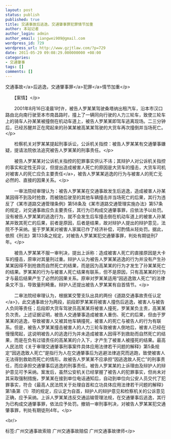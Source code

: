 ```yaml
---
layout: post
status: publish
published: true
title: 交通事故后逃逸，交通肇事罪犯罪情节加重
author: 本站记者
author_login: admin
author_email: jiangwei909@gmail.com
wordpress_id: 729
wordpress_url: http://www.gzjtlaw.com/?p=729
date: 2011-05-29 09:08:29.000000000 +08:00
categories:
- 交通肇事
tags: []
comments: []
---
```

<p><p><p><a>交通事故<&#47;a>后逃逸，<a>交通肇事罪<&#47;a><a>犯罪<&#47;a>情节加重<&#47;p><p>　　【案情】<&#47;p><p>　　2001年8月16日凌晨1时许，被告人罗某某驾驶桑塔纳出租汽车，沿本市汉口路由北向南行驶至本市南昌路时，撞上了一辆同向行驶的人力三轮车，致使三轮车上的骑车人孙某某被撞倒在机动车道上，被告人罗某某即驾车逃离现场。二三分钟后，已经苏醒并正在爬起来的孙某某被高某某驾驶的大货车再次撞倒并当场死亡。<&#47;p><p>　　检察机关对罗某某提起刑事诉讼，公诉机关指控：被告人罗某某有交通肇事嫌疑，提请法院依法追究被告人罗某某的刑事责任。<&#47;p><p>　　被告人罗某某对公诉机关指控的犯罪事实供认不讳；其辩护人对公诉机关指控的事实和定性无异议，但提出造成被害人死亡的原因是大货车的撞击，大货车司机对被害人的死亡应负<a>主要责任<&#47;a>，被告人罗某某逃逸的行为与被害人的死亡无必然的、直接的因果关系。<&#47;p><p>　　一审法院经审理认为：被告人罗某某在交通事故发生后逃逸，造成被害人孙某某因得不到及时抢救，而被随后驶至的其他车辆撞击并当场死亡的后果，其行为违反了《某市道路交通管理条例》第58条及《某市道路交通管理实施办法》第57条的规定，对交通事故应负主要责任，其行为已构成交通肇事罪，应依法予以处罚。没有被告人罗某某的逃逸行为，就不会发生后车撞击倒在机动车道上的被害人孙某某并致其死亡的后果，前者是原因，后者是结果，故对辩护人提出的辩护意见，法院不予采纳。鉴于罗某某对被害人家属已作了经济补偿，可酌情从轻处罚。据此，依照《刑法》第133条之规定，对被告人罗某某犯交通肇事罪，判处有期徒刑7年。<&#47;p><p>　　被告人罗某某不服一审判决，提出上诉称：造成被害人死亡的直接原因是大卡车的撞击，原审对其量刑过重。辩护人认为被告人罗某某逃逸的行为并没有产生孙某某因得不到抢救而自然死亡的结果，而是因为高某某的行为才发生了孙某某死亡的结果。罗某某的行为与被害人死亡结果有联系，但不是原因，只有高某某的行为才与最后结果产生了必然的因果关系。原审对罗某某适用&ldquo;因逃逸致人死亡&rdquo;的法律条文不当，导致量刑畸重。辩护人还提出被告人罗某某有自首情节。<&#47;p><p>　　二审法院经审理认为，根据某交警支队出具的两份《<a>道路交通事故责任认定<&#47;a>》，此交通事故分为两段，前段即罗某某将被害人撞伤后逃逸，被害人与被告人负同等责任；后段即大货车驾驶员高某某将被害人撞死，罗某某负主责，高某某负次责。上述证据证明，被告人交通肇事造成被害人重伤、死亡的后果，但由于罗某某的逃逸，导致被害人又被其他车辆撞死，被害人的死亡与被告人的行为有联系。但是，被告人罗某某撞击被害人的人力三轮车致被害人倒地后，被害人已经在慢慢爬起，这说明被告人的逃逸行为并未造成被害人因得不到救助而自然死亡的结果，而是在负有过错责任的高某某的介入下，才产生了被害人被撞死的结果。最高人民法院《关于审理交通肇事刑事案件具体应用法律若干问题的解释》第5条规定&ldquo;因逃逸致人死亡&rdquo;是指行为人在交通肇事后为逃避法律追究而逃跑，致使被害人无法得到救助而死亡的情形。故被告人罗某某不应承担&ldquo;因逃逸致人死亡&rdquo;的刑事责任，而应承担交通肇事后逃逸的刑事责任。被告人罗某某的上诉理由及辩护人的辩护意见可予采纳。案发后，虽然公安机关已经掌握了被告人的犯罪事实，但尚未对其采取强制措施，罗某某在接到单位电话通知后，自动到单位向公安人员交代了犯罪事实，符合《最高人民法院关于处理自首和立功具体应用法律若干问题的解释》第1条第（1）项的规定，应认定为自首，辩护人的辩护意见和检察机关的公诉意见正确，应予采纳。上诉人罗某某违反交通运输管理法规，在交通肇事后逃逸，其行为已构成交通肇事罪，依法应予处罚。撤销一审刑事判决，对被告人罗某某犯交通肇事罪，判处有期徒刑4年。<&#47;p><br&#47;><p>标签:广州交通事故索赔 广州交通事故赔偿 广州交通事故律师<&#47;p>

